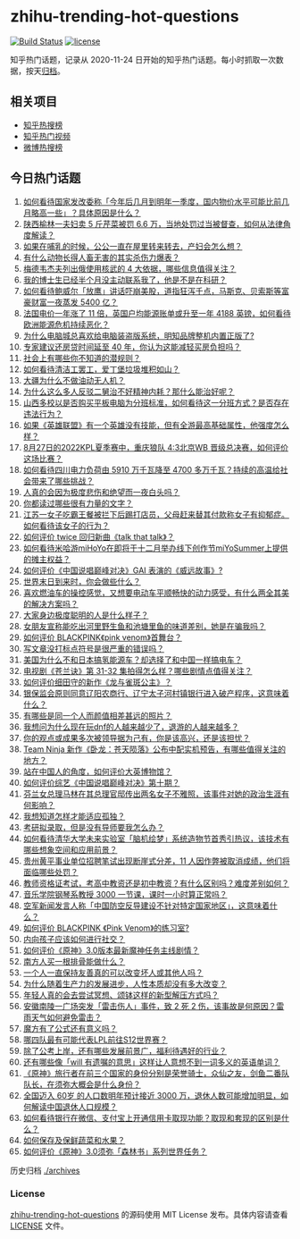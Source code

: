 # zhihu-trending-hot-questions

[![Build Status](https://github.com/justjavac/zhihu-trending-hot-questions/workflows/ci/badge.svg?branch=master)](https://github.com/justjavac/zhihu-trending-hot-questions/actions)
[![license](https://img.shields.io/github/license/justjavac/zhihu-trending-hot-questions)](https://github.com/justjavac/zhihu-trending-hot-questions/blob/master/LICENSE)

知乎热门话题，记录从 2020-11-24 日开始的知乎热门话题。每小时抓取一次数据，按天[归档](./archives)。

## 相关项目

- [知乎热搜榜](https://github.com/justjavac/zhihu-trending-top-search)
- [知乎热门视频](https://github.com/justjavac/zhihu-trending-hot-video)
- [微博热搜榜](https://github.com/justjavac/weibo-trending-hot-search)

## 今日热门话题

<!-- BEGIN -->
<!-- 最后更新时间 Sun Aug 28 2022 05:02:25 GMT+0800 (China Standard Time) -->

1. [如何看待国家发改委称「今年后几月到明年一季度，国内物价水平可能比前几月略高一些」？具体原因是什么？](https://www.zhihu.com/question/550128238)
1. [陕西榆林一夫妇卖 5 斤芹菜被罚 6.6 万，当地处罚过当被督查，如何从法律角度解读？](https://www.zhihu.com/question/550270325)
1. [如果在哺乳的时候，公公一直在屋里转来转去，产妇会怎么想？](https://www.zhihu.com/question/402594303)
1. [有什么动物长得人畜无害的其实杀伤力爆表？](https://www.zhihu.com/question/310860753)
1. [梅德韦杰夫列出俄使用核武的 4 大依据，哪些信息值得关注？](https://www.zhihu.com/question/550241764)
1. [我的博士生已经半个月没主动联系我了，他是不是在科研？](https://www.zhihu.com/question/549989731)
1. [如何看待鲍威尔「放鹰」讲话吓崩美股，道指狂泻千点，马斯克、贝索斯等富豪财富一夜蒸发 5400 亿？](https://www.zhihu.com/question/550189721)
1. [法国电价一年涨了 11 倍，英国户均能源账单或升至一年 4188 英镑，如何看待欧洲能源危机持续恶化？](https://www.zhihu.com/question/550261436)
1. [为什么电脑城总喜欢给电脑装盗版系统，明知品牌整机内置正版了?](https://www.zhihu.com/question/526769152)
1. [专家建议还房贷时间延至 40 年，你认为这能减轻买房负担吗？](https://www.zhihu.com/question/550228805)
1. [社会上有哪些你不知道的潜规则？](https://www.zhihu.com/question/426984311)
1. [如何看待清洁工罢工，爱丁堡垃圾堆积如山？](https://www.zhihu.com/question/550246861)
1. [大疆为什么不做油动无人机？](https://www.zhihu.com/question/549907308)
1. [为什么这么多人反驳二舅治不好精神内耗？那什么能治好呢？](https://www.zhihu.com/question/545592835)
1. [山西多校以是否购买平板电脑为分班标准，如何看待这一分班方式？是否存在违法行为？](https://www.zhihu.com/question/550249224)
1. [如果《英雄联盟》有一个英雄没有技能，但有全游最高基础属性，他强度怎么样？](https://www.zhihu.com/question/538818349)
1. [8月27日的2022KPL夏季赛中，重庆狼队 4:3北京WB 晋级总决赛，如何评价这场比赛？](https://www.zhihu.com/question/550293673)
1. [如何看待四川电力负荷由 5910 万千瓦降至 4700 多万千瓦？持续的高温给社会带来了哪些挑战？](https://www.zhihu.com/question/549495662)
1. [人真的会因为极度悲伤和绝望而一夜白头吗？](https://www.zhihu.com/question/328049666)
1. [你都读过哪些很有力量的文字？](https://www.zhihu.com/question/549563682)
1. [江苏一女子吃霸王餐被拦下后踢打店员，父母赶来替其付款称女子有抑郁症。如何看待该女子的行为？](https://www.zhihu.com/question/550123933)
1. [如何评价 twice 回归新曲《talk that talk》？](https://www.zhihu.com/question/550075670)
1. [如何看待米哈游miHoYo在即将于十二月举办线下创作节miYoSummer上提供的摊主权益？](https://www.zhihu.com/question/550128934)
1. [如何评价《中国说唱巅峰对决》GAI 表演的《威远故事》?](https://www.zhihu.com/question/550249811)
1. [世界末日到来时，你会做些什么？](https://www.zhihu.com/question/543580459)
1. [喜欢燃油车的操控感觉，又想要电动车平顺畅快的动力感受，有什么两全其美的解决方案吗？](https://www.zhihu.com/question/549917815)
1. [大家身边极度聪明的人是什么样子？](https://www.zhihu.com/question/26073846)
1. [女朋友宣称能吃出河里野生鱼和池塘里鱼的味道差别，她是在骗我吗？](https://www.zhihu.com/question/549961837)
1. [如何评价 BLACKPINK《pink venom》首舞台？](https://www.zhihu.com/question/550275408)
1. [写文章没打标点符号是很严重的错误吗？](https://www.zhihu.com/question/265818638)
1. [美国为什么不和日本搞氢能源车？却选择了和中国一样搞电车？](https://www.zhihu.com/question/548330554)
1. [电视剧《苍兰诀》第 31-32 集拍得怎么样？哪些剧情点值得关注？](https://www.zhihu.com/question/550283712)
1. [如何评价细田守的新作《龙与雀斑公主》？](https://www.zhihu.com/question/463216452)
1. [银保监会原则同意辽阳农商行、辽宁太子河村镇银行进入破产程序，这意味着什么？](https://www.zhihu.com/question/550109534)
1. [有哪些是同一个人而颜值相差甚远的照片？](https://www.zhihu.com/question/34401174)
1. [我想问为什么现在玩dnf的人越来越少了，退游的人越来越多？](https://www.zhihu.com/question/547290139)
1. [你的观点或成果多次被领导据为己有，你是该高兴，还是该担忧？](https://www.zhihu.com/question/543007422)
1. [Team Ninja 新作《卧龙：苍天陨落》公布中配实机预告，有哪些值得关注的地方？](https://www.zhihu.com/question/550148648)
1. [站在中国人的角度，如何评价大英博物馆？](https://www.zhihu.com/question/55672553)
1. [如何评价综艺《中国说唱巅峰对决》第十期？](https://www.zhihu.com/question/550231239)
1. [芬兰女总理马林在其总理官邸传出两名女子不雅照，该事件对她的政治生涯有何影响？](https://www.zhihu.com/question/549790307)
1. [我想知道怎样才能适应孤独？](https://www.zhihu.com/question/550051948)
1. [考研拟录取，但是没有导师要我怎么办？](https://www.zhihu.com/question/318595814)
1. [如何看待清华大学未来实验室「脑机绘梦」系统造物节首秀引热议，该技术有哪些想象空间和应用前景？](https://www.zhihu.com/question/549968800)
1. [贵州黄平事业单位招聘笔试出现断崖式分差，11 人因作弊被取消成绩，他们将面临哪些处罚？](https://www.zhihu.com/question/550280622)
1. [教师资格证考试，考高中教资还是初中教资？有什么区别吗？难度差别如何？](https://www.zhihu.com/question/339529508)
1. [音乐学院钢琴系教授 3000 一节课，课时一小时算正常吗？](https://www.zhihu.com/question/549147339)
1. [空军新闻发言人称「中国防空反导建设不针对特定国家地区」，这意味着什么？](https://www.zhihu.com/question/550111487)
1. [如何评价 BLACKPINK 《Pink Venom》的练习室?](https://www.zhihu.com/question/549858941)
1. [内向孩子应该如何进行社交？](https://www.zhihu.com/question/538009447)
1. [如何评价《原神》3.0版本最新魔神任务主线剧情？](https://www.zhihu.com/question/549751687)
1. [南方人买一根排骨能做什么？](https://www.zhihu.com/question/386507563)
1. [一个人一直保持友善真的可以改变坏人或其他人吗？](https://www.zhihu.com/question/542365494)
1. [为什么随着生产力的发展进步，人性本质却没有多大改变？](https://www.zhihu.com/question/400685460)
1. [年轻人真的会去尝试冥想、颂钵这样的新型解压方式吗？](https://www.zhihu.com/question/550075426)
1. [安徽南陵一广场突发「雷击伤人」事件，致 2 死 2 伤，该事故是何原因？雷雨天气如何避免雷击？](https://www.zhihu.com/question/550223775)
1. [魔方有了公式还有意义吗？](https://www.zhihu.com/question/548735710)
1. [哪四队最有可能代表LPL前往S12世界赛？](https://www.zhihu.com/question/549343141)
1. [除了公考上岸，还有哪些发展前景广，福利待遇好的行业？](https://www.zhihu.com/question/549744074)
1. [还有哪些像「will 有遗嘱的意思」这样让人意想不到一词多义的英语单词？](https://www.zhihu.com/question/515208330)
1. [《原神》旅行者在前三个国家的身份分别是荣誉骑士，众仙之友，剑鱼二番队队长，在须弥大概会是什么身份？](https://www.zhihu.com/question/548896948)
1. [全国迈入 60岁 的人口数明年预计接近 3000 万，退休人数可能增加明显，如何解读中国退休人口规模？](https://www.zhihu.com/question/549740688)
1. [如何看待银行在微信、支付宝上开通信用卡取现功能？取现和套现的区别是什么？](https://www.zhihu.com/question/549760252)
1. [如何保存及保鲜蔬菜和水果？](https://www.zhihu.com/question/20781987)
1. [如何评价《原神》3.0须弥「森林书」系列世界任务？](https://www.zhihu.com/question/549752494)

<!-- END -->

历史归档 [./archives](./archives)

### License

[zhihu-trending-hot-questions](https://github.com/justjavac/zhihu-trending-hot-questions)
的源码使用 MIT License 发布。具体内容请查看 [LICENSE](./LICENSE) 文件。
